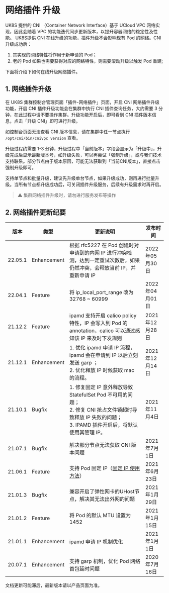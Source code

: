# 网络插件 升级

UK8S 提供的 CNI （Container Network Interface）基于 UCloud VPC 网络实现，因此会随着 VPC 的功能迭代同步更新版本，以提升容器网络的稳定性及性能。
UK8S提供 CNI 在线升级的功能，插件升级不会影响现有 Pod 的网络。CNI 升级成功后：

1. 其实现的网络特性将作用于新申请的 Pod；
2. 老的 Pod 如果也需要获得对应的网络特性，则需要滚动升级以触发 Pod 重建;

下面将介绍下如何在线升级网络插件。

## 1. 网络插件升级

在 UK8S 集群控制台管理页面「插件-网络插件」页面，开启 CNI 网络插件升级功能，开启 CNI 插件升级功能会在集群中执⾏ CNI 插件查询任务，⼤约需要 3
分钟，在此过程中请不要操作集群。升级功能开启后，即可看到 CNI 插件版本信息，点击「升级 CNI」即可进行升级。

如控制台页面无法查看 CNI 版本信息，请在集群中任一节点执行 `/opt/cni/bin/cnivpc version` 查看。

升级过程约需要 1-3
分钟，升级过程中「当前版本」字段会显示为「升级中」，升级完成后显示最新版本号，如升级失败，可以再尝试「强制升级」，或与我们技术支持联系。部分节点由于版本原因，可能无法获取到「当前CNI版本」，直接点击强制升级即可。

支持单节点和批量升级，建议先升级单台节点，如果升级成功，则再进行批量升级。当所有节点都升级成功后，可关闭插件升级服务，后续有升级需求时再开启。

> ⚠️ 集群网络插件升级时，请勿进行服务发布等操作

## 2. 网络插件更新纪要

| 版本      | 类型          | 更新说明                                                                                                        | 发布时间        |
| ------- | ----------- | ----------------------------------------------------------------------------------------------------------- | ----------- |
| 22.05.1 | Enhancement | 根据 rfc5227 在 Pod 创建时对申请到的内网 IP 进行冲突检测，达到一定重试次数后，如果仍然冲突，会释放当前 IP，并重新申请 IP      | 2022年05月30日 |
| 22.04.1 | Feature     | 将 ip_local_port_range 改为 32768 ~ 60999                                                                      | 2022年04月01日 |
| 21.12.2 | Feature     | ipamd 支持开启 calico policy 特性，IP 会写入到 Pod 的 annotation，calico 可以通过感知该 IP 来及时下发规则                              | 2021年12月28日 |
| 21.12.1 | Enhancement | 1. 优化 ipamd 申请 IP 流程，ipamd 会在申请到 IP 以后立刻发送 garp ；<br>2. 优化释放 IP 时候获取 mac 的流程。                               | 2021年12月14日 |
| 21.10.1 | Bugfix      | 1. 修复固定 IP 意外释放导致 StatefulSet Pod 不可用的问题；<br>2. 修复 CNI 抢占文件锁超时导致释放 IP 失败的问题；<br>3. IPAMD 插件开启后，将默认使用其管理 IP。 | 2021年11月4日  |
| 21.07.1 | Bugfix      | 解决部分节点无法获取 CNI 版本问题                                                                                         | 2021年7月1日   |
| 21.06.1 | Feature     | 支持 Pod 固定 IP（[固定 IP 使用方法](/uk8s/network/static_ip)）                                                         | 2021年6月23日  |
| 21.01.3 | Bugfix      | 兼容开启了弹性网卡的UHost节点，解决其无法出外网的问题                                                                               | 2021年1月29日  |
| 21.01.2 | Feature     | 将 Pod 的默认 MTU 设置为1452                                                                                       | 2021年1月15日  |
| 21.01.1 | Enhancement | ipamd 申请 IP 机制优化                                                                                            | 2021年1月1日   |
| 20.07.1 | Enhancement | 支持 garp 机制，优化 Pod 网络首包延时问题                                                                                  | 2020年7月16日  |

文档更新可能滞后，最新版本请以产品页面为准。

